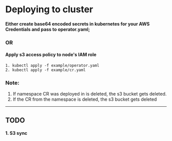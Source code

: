# Deploying to cluster
#### Either create base64 encoded secrets in kubernetes for your AWS Credentials and pass to operator.yaml;
### OR
#### Apply s3 access policy to node's IAM role
  ```
  1. kubectl apply -f example/operator.yaml
  2. kubectl apply -f example/cr.yaml
  ```
  
  ### Note: 
  1. If namespace CR was deployed in is deleted, the s3 bucket gets deleted.
  2. If the CR from the namespace is deleted, the s3 bucket gets deleted
----

## TODO

#### 1. S3 sync
